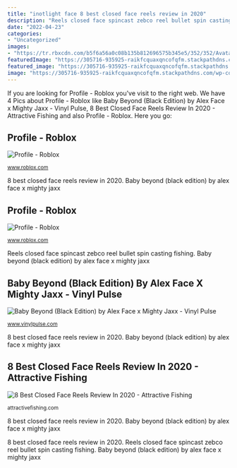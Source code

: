 ```yaml
---
title: "inotlight face 8 best closed face reels review in 2020"
description: "Reels closed face spincast zebco reel bullet spin casting fishing"
date: "2022-04-23"
categories:
- "Uncategorized"
images:
- "https://tr.rbxcdn.com/b5f6a56a0c08b135b812696575b345e5/352/352/Avatar/Png"
featuredImage: "https://305716-935925-raikfcquaxqncofqfm.stackpathdns.com/wp-content/uploads/2020/04/unnamed-3.png"
featured_image: "https://305716-935925-raikfcquaxqncofqfm.stackpathdns.com/wp-content/uploads/2020/04/unnamed-3.png"
image: "https://305716-935925-raikfcquaxqncofqfm.stackpathdns.com/wp-content/uploads/2020/04/unnamed-3.png"
---
```


If you are looking for Profile - Roblox you've visit to the right web. We have 4 Pics about Profile - Roblox like Baby Beyond (Black Edition) by Alex Face x Mighty Jaxx - Vinyl Pulse, 8 Best Closed Face Reels Review In 2020 - Attractive Fishing and also Profile - Roblox. Here you go:

## Profile - Roblox

![Profile - Roblox](https://tr.rbxcdn.com/fcd9d7a68394ed494fec968e864ce83b/352/352/Avatar/Png "Baby beyond (black edition) by alex face x mighty jaxx")

<small>www.roblox.com</small>

8 best closed face reels review in 2020. Baby beyond (black edition) by alex face x mighty jaxx

## Profile - Roblox

![Profile - Roblox](https://tr.rbxcdn.com/b5f6a56a0c08b135b812696575b345e5/352/352/Avatar/Png "Reels closed face spincast zebco reel bullet spin casting fishing")

<small>www.roblox.com</small>

Reels closed face spincast zebco reel bullet spin casting fishing. Baby beyond (black edition) by alex face x mighty jaxx

## Baby Beyond (Black Edition) By Alex Face X Mighty Jaxx - Vinyl Pulse

![Baby Beyond (Black Edition) by Alex Face x Mighty Jaxx - Vinyl Pulse](https://305716-935925-raikfcquaxqncofqfm.stackpathdns.com/wp-content/uploads/2020/04/unnamed-3.png "Baby beyond (black edition) by alex face x mighty jaxx")

<small>www.vinylpulse.com</small>

8 best closed face reels review in 2020. Baby beyond (black edition) by alex face x mighty jaxx

## 8 Best Closed Face Reels Review In 2020 - Attractive Fishing

![8 Best Closed Face Reels Review In 2020 - Attractive Fishing](https://m.media-amazon.com/images/I/41vkdaTksnL.jpg "Baby beyond (black edition) by alex face x mighty jaxx")

<small>attractivefishing.com</small>

8 best closed face reels review in 2020. Baby beyond (black edition) by alex face x mighty jaxx

8 best closed face reels review in 2020. Reels closed face spincast zebco reel bullet spin casting fishing. Baby beyond (black edition) by alex face x mighty jaxx
